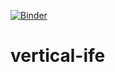 [![Binder](https://mybinder.org/badge_logo.svg)](https://mybinder.org/v2/gh/danton-taiger/vertical-ife/master)
# vertical-ife
